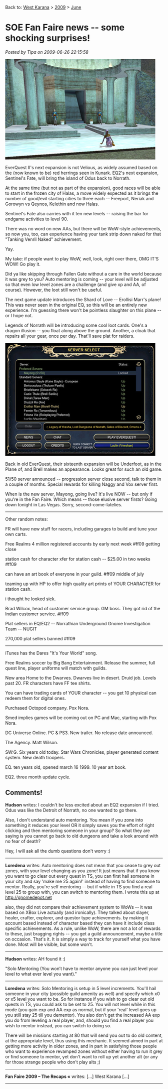 Back to: [West Karana](/posts/westkarana.md) > [2009](/posts/2009/westkarana.md) > [June](./westkarana.md)
# SOE Fan Faire news -- some shocking surprises!

*Posted by Tipa on 2009-06-26 22:15:58*

![This ain't Thurgadin, folks.](../../../uploads/2009/06/eqgame-2009-06-27-00-20-08-67.jpg "This ain't Thurgadin, folks.")

EverQuest II's next expansion is not Velious, as widely assumed based on the (now known to be) red herrings seen in Kunark. EQ2's next expansion, Sentinel's Fate, will bring the island of Odus back to Norrath.

At the same time (but not as part of the expansion), good races will be able to start in the frozen city of Halas, a move widely expected as it brings the number of good/evil starting cities to three each -- Freeport, Neriak and Gorowyn vs Qeynos, Kelethin and now Halas.

Sentinel's Fate also carries with it ten new levels -- raising the bar for endgame activities to level 90.

There was no word on new AAs, but there will be WoW-style achievements, so now you, too, can experience having your tank strip down naked for that "Tanking Venril Naked" achievement.

Yay.

My take: if people want to play WoW, well, look, right over there, OMG IT'S WOW! Go play it.

Did ya like skipping through Fallen Gate without a care in the world because it was grey to you? Auto mentoring is coming -- your level will be adjusted so that even low level zones are a challenge (and give xp and AA, of course). However, the loot still won't be useful.

The next game update introduces the Shard of Love -- Erollisi Marr's plane! This was never seen in the original EQ, so this will be an entirely new experience. I'm guessing there won't be pointless slaughter on this plane -- or I hope not.

Legends of Norrath will be introducing some cool loot cards. One's a dragon illusion -- you float along above the ground. Another, a cloak that repairs all your gear, once per day. That'll save plat for raiders.

![eqgame 2009-06-26 23-31-52-51](../../../uploads/2009/06/eqgame-2009-06-26-23-31-52-51.jpg "eqgame 2009-06-26 23-31-52-51")

Back in old EverQuest, their sixteenth expansion will be Underfoot, as in the Plane of, and Brell makes an appearance. Looks great for such an old game.

51/50 server announced -- progression server close second, talk to them in a couple of months. Special rewards for killing Naggy and Vox server first.

When is the new server, Mayong, going live? It's live NOW -- but only if you're in the Fan Faire. Which means -- those elusive server firsts? Going down tonight in Las Vegas. Sorry, second-come-latelies.

---

Other random notes:

FR will have new stuff for racers, including garages to build and tune your own carts.

Free Realms 4 million registered accounts by early next week #ff09 getting close

station cash for character xfer for station cash -- $25.00 in two weeks #ff09

can have an art book of everyone in your guild. #ff09 middle of july

teaming up with HP to offer high quality art prints of YOUR CHARACTER for station cash.

i thought he looked sick.

Brad Wilcox, head of customer service group. GM boss. They got rid of the Indian customer service. #ff09

Plat sellers in EQ/EQ2 -- Norrathian Underground Gnome Investigation Team -- NUGIT

270,000 plat sellers banned #ff09


---

iTunes has the Dares "It's Your World" song.

Free Realms soccer by Big Bang Entertainment. Release the summer, full quest line, player uniforms will match with guilds.

New area Home to the Dwarves. Dwarves live in desert. Druid job. Levels past 20. FR characters have FF tee shirts.

You can have trading cards of YOUR character -- you get 10 physical can redeem them for digital ones.

Purchased Octopod company. Pox Nora. 

Smed implies games will be coming out on PC and Mac, starting with Pox Nora.

DC Universe Online. PC & PS3. New trailer. No release date announced.

The Agency. Matt Wilson. 

SW:G. Six years old today. Star Wars Chronicles, player generated content system. New death troopers.

EQ. ten years old, opened march 16 1999. 10 year art book. 

EQ2. three month update cycle. 

## Comments!

**Hudson** writes: I couldn't be less excited about an EQ2 expansion if I tried. Odus was like the Detroit of Norrath, no one wanted to go there.

Also, I don't understand auto mentoring. You mean if you zone into something it reduces your level OR it simply saves you the effort of right clicking and then mentoring someone in your group? So what they are saying is you cannot go back to old dungeons and take a look around with no fear of death?

Hey, I will ask all the dumb questions don't worry :)

---

**Loredena** writes: Auto mentoring does not mean that you cease to grey out zones, with your level changing as you zone! It just means that if you know you want to go clear out every quest in TS, you can first hail someone in your city and say 'make me 25 again!' instead of having to find someone to mentor. Really, you're self mentoring -- but if while in TS you find a real level 25 to group with, you can switch to mentoring them. I wrote this up at http://gnomedepot.net

also, they did not compare their achievement system to WoWs -- it was based on XBox Live actually (and ironically). They talked about slayer, healer, crafter, explorer, and questor type achievements. by making it account based instead of character based they can have it include class specific achievements. As a rule, unlike WoW, there are not a lot of rewards to these, just bragging rights -- you get a guild announcement, maybe a title on occasion. That's it. It is simply a way to track for yourself what you have done. Most will be visible, but some won't.

---

**Hudson** writes: AH found it :)

"Solo Mentoring (You won’t have to mentor anyone you can just level your level to what ever level you want)."

---

**Loredena** writes: Solo Mentoring is setup in 5 level increments. You'll hail someone in your city (possible guild amenity as well) and specify which x0 or x5 level you want to be. So for instance if you wish to go clear out old quests in TS, you could ask to be set to 25. You will not level while in this mode (you gain exp and AA exp as normal, but if your 'real' level goes up you still stay 25 till you dementor). You also don't get the increased AA exp you do from leveling a real player, and, should you find a real player you wish to mentor instead, you can switch to doing so.

There will be missions starting at 80 that will send you out to do old content, at the appropriate level, thus using this mechanic. It seemed aimed in part at getting more activity in older zones, and in part in satisfying those people who want to experience revamped zones without either having to run it grey or find someone to mentor, yet don't want to roll up yet another alt (or any for those strange people who don't play alts ;)

---

**Fan Faire 2009 – The Recaps &laquo;** writes: [...] West Karana [...]

---

